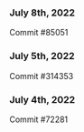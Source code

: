 ### July 8th, 2022

Commit #85051

### July 5th, 2022

Commit #314353


### July 4th, 2022

Commit #72281
